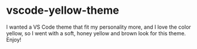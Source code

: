 # vscode-yellow-theme
I wanted a VS Code theme that fit my personality more, and I love the color yellow, so I went with a soft, honey yellow and brown look for this theme. Enjoy!

